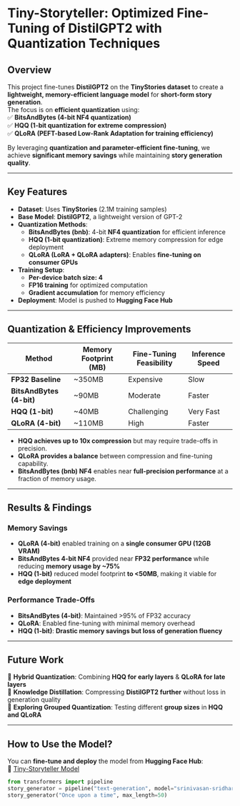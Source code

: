 # **Tiny-Storyteller: Optimized Fine-Tuning of DistilGPT2 with Quantization Techniques**  

## **Overview**  
This project fine-tunes **DistilGPT2** on the **TinyStories dataset** to create a **lightweight, memory-efficient language model** for **short-form story generation**.  
The focus is on **efficient quantization** using:  
✅ **BitsAndBytes (4-bit NF4 quantization)**  
✅ **HQQ (1-bit quantization for extreme compression)**  
✅ **QLoRA (PEFT-based Low-Rank Adaptation for training efficiency)**  

By leveraging **quantization and parameter-efficient fine-tuning**, we achieve **significant memory savings** while maintaining **story generation quality**.

---

## **Key Features**  
- **Dataset**: Uses **TinyStories** (2.1M training samples)  
- **Base Model**: **DistilGPT2**, a lightweight version of GPT-2  
- **Quantization Methods**:  
  - **BitsAndBytes (bnb)**: 4-bit **NF4 quantization** for efficient inference  
  - **HQQ (1-bit quantization)**: Extreme memory compression for edge deployment  
  - **QLoRA (LoRA + QLoRA adapters)**: Enables **fine-tuning on consumer GPUs**  
- **Training Setup**:  
  - **Per-device batch size: 4**  
  - **FP16 training** for optimized computation  
  - **Gradient accumulation** for memory efficiency  
- **Deployment**: Model is pushed to **Hugging Face Hub**  

---

## **Quantization & Efficiency Improvements**  

| **Method**     | **Memory Footprint (MB)** | **Fine-Tuning Feasibility** | **Inference Speed** |
|---------------|--------------------------|----------------------------|---------------------|
| **FP32 Baseline** | ~350MB | Expensive | Slow |
| **BitsAndBytes (4-bit)** | ~90MB | Moderate | Faster |
| **HQQ (1-bit)** | ~40MB | Challenging | Very Fast |
| **QLoRA (4-bit)** | ~110MB | High | Faster |

- **HQQ achieves up to 10x compression** but may require trade-offs in precision.  
- **QLoRA provides a balance** between compression and fine-tuning capability.  
- **BitsAndBytes (bnb) NF4** enables near **full-precision performance** at a fraction of memory usage.  

---

## **Results & Findings**  

### **Memory Savings**  
- **QLoRA (4-bit)** enabled training on a **single consumer GPU (12GB VRAM)**  
- **BitsAndBytes 4-bit NF4** provided near **FP32 performance** while reducing **memory usage by ~75%**  
- **HQQ (1-bit)** reduced model footprint **to <50MB**, making it viable for **edge deployment**  

### **Performance Trade-Offs**  
- **BitsAndBytes (4-bit)**: Maintained >95% of FP32 accuracy  
- **QLoRA**: Enabled fine-tuning with minimal memory overhead  
- **HQQ (1-bit)**: **Drastic memory savings but loss of generation fluency**  

---

## **Future Work**  
🔹 **Hybrid Quantization**: Combining **HQQ for early layers** & **QLoRA for late layers**  
🔹 **Knowledge Distillation**: Compressing **DistilGPT2 further** without loss in generation quality  
🔹 **Exploring Grouped Quantization**: Testing different **group sizes** in **HQQ and QLoRA**  

---

## **How to Use the Model?**  
You can **fine-tune and deploy** the model from **Hugging Face Hub**:  
🔗 [Tiny-Storyteller Model](https://huggingface.co/srinivasan-sridhar28/Tiny-Storyteller)  

```python
from transformers import pipeline
story_generator = pipeline("text-generation", model="srinivasan-sridhar28/Tiny-Storyteller")
story_generator("Once upon a time", max_length=50)
```



